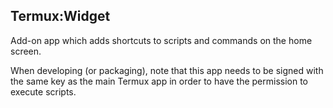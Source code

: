 Termux:Widget
-------------
Add-on app which adds shortcuts to scripts and commands on the home screen.

When developing (or packaging), note that this app needs to be signed with the same key as the main Termux app in order to have the permission to execute scripts.

